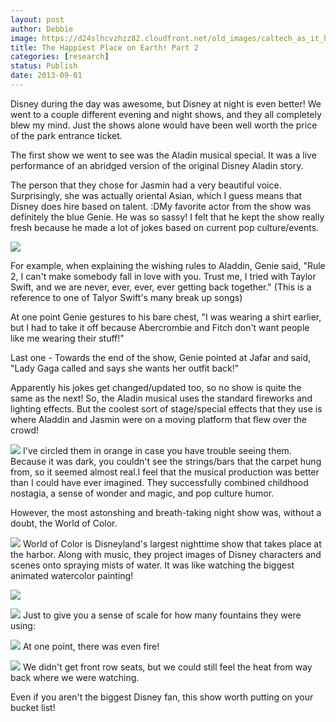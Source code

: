 ```yaml
---
layout: post
author: Debbie
image: https://d24slhcvzhzz82.cloudfront.net/old_images/caltech_as_it_happens/6a0105349b8251970b019aff133414970b.jpg
title: The Happiest Place on Earth! Part 2 
categories: [research]
status: Publish
date: 2013-09-01
---
```



Disney during the day was awesome, but Disney at night is even better! We went to a couple different evening and night shows, and they all completely blew my mind. Just the shows alone would have been well worth the price of the park entrance ticket.

The first show we went to see was the Aladin musical special. It was a live performance of an abridged version of the original Disney Aladin story.

The person that they chose for Jasmin had a very beautiful voice. Surprisingly, she was actually oriental Asian, which I guess means that Disney does hire based on talent. :DMy favorite actor from the show was definitely the blue Genie. He was so sassy! I felt that he kept the show really fresh because he made a lot of jokes based on current pop culture/events.


![](https://d24slhcvzhzz82.cloudfront.net/old_images/6a0105349b8251970b019aff139733970b-300wi.jpg)

For example, when explaining the wishing rules to Aladdin, Genie said, "Rule 2, I can't make somebody fall in love with you. Trust me, I tried with Taylor Swift, and we are never, ever, ever, ever getting back together." (This is a reference to one of Talyor Swift's many break up songs)

At one point Genie gestures to his bare chest, "I was wearing a shirt earlier, but I had to take it off because Abercrombie and Fitch don't want people like me wearing their stuff!"

Last one - Towards the end of the show, Genie pointed at Jafar and said, "Lady Gaga called and says she wants her outfit back!"

Apparently his jokes get changed/updated too, so no show is quite the same as the next! So, the Aladin musical uses the standard fireworks and lighting effects. But the coolest sort of stage/special effects that they use is where Aladdin and Jasmin were on a moving platform that flew over the crowd!


![](https://d24slhcvzhzz82.cloudfront.net/old_images/caltech_as_it_happens/6a0105349b8251970b019aff14643a970d.gif)
I've circled them in orange in case you have trouble seeing them. Because it was dark, you couldn't see the strings/bars that the carpet hung from, so it seemed almost real.I feel that the musical production was better than I could have ever imagined. They successfully combined childhood nostagia, a sense of wonder and magic, and pop culture humor.

However, the most astonshing and breath-taking night show was, without a doubt, the World of Color.


![](https://d24slhcvzhzz82.cloudfront.net/old_images/caltech_as_it_happens/6a0105349b8251970b019aff1472ac970d.jpg)
World of Color is Disneyland's largest nighttime show that takes place at the harbor. Along with music, they project images of Disney characters and scenes onto spraying mists of water. It was like watching the biggest animated watercolor painting!


![](https://d24slhcvzhzz82.cloudfront.net/old_images/6a0105349b8251970b019aff13eace970b.gif)

![](https://d24slhcvzhzz82.cloudfront.net/old_images/caltech_as_it_happens/6a0105349b8251970b019aff145514970c.gif)
Just to give you a sense of scale for how many fountains they were using:


![](https://d24slhcvzhzz82.cloudfront.net/old_images/caltech_as_it_happens/6a0105349b8251970b019aff145435970c.gif)
At one point, there was even fire!


![](https://d24slhcvzhzz82.cloudfront.net/old_images/caltech_as_it_happens/6a0105349b8251970b019aff13e07c970b.jpg)
We didn't get front row seats, but we could still feel the heat from way back where we were watching. 

Even if you aren't the biggest Disney fan, this show worth putting on your bucket list!

